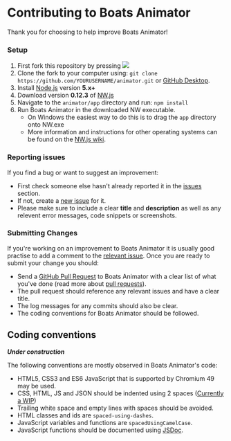 # Contributing to Boats Animator
Thank you for choosing to help improve Boats Animator!
### Setup
1. First fork this repository by pressing ![](https://camo.githubusercontent.com/07b3944af53da32b0cffe98152c45c46431a82f0/687474703a2f2f6938312e73657276696d672e636f6d2f752f6638312f31362f33332f30362f31312f666f726b6d6531322e706e67)
2. Clone the fork to your computer using: `git clone https://github.com/YOURUSERNAME/animator.git` or [GitHub Desktop](https://desktop.github.com/).
3. Install [Node.js](https://nodejs.org/en/download/stable/) version **5.x+**
4. Download version **0.12.3** of [NW.js](http://nwjs.io/) 
4. Navigate to the `animator/app` directory and run: `npm install`
5. Run Boats Animator in the downloaded NW executable.
    -  On Windows the easiest way to do this is to drag the `app` directory onto NW.exe
    -  More information and instructions for other operating systems can be found on the [NW.js wiki](https://github.com/nwjs/nw.js/wiki/How-to-run-apps).
    
### Reporting issues
If you find a bug or want to suggest an improvement:
* First check someone else hasn't already reported it in the [issues](https://github.com/BoatsAreRockable/animator/issues) section.
* If not, create a [new issue](https://github.com/BoatsAreRockable/animator/issues/new) for it.
* Please make sure to include a clear **title** and **description** as well as any relevent error messages, code snippets or screenshots.

### Submitting Changes
If you're working on an improvement to Boats Animator it is usually good practise to add a comment to the [relevant issue](https://github.com/BoatsAreRockable/animator/issues).
Once you are ready to submit your change you should:
* Send a [GitHub Pull Request](https://github.com/BoatsAreRockable/animator/pull/new/master) to Boats Animator with a clear list of what you've done (read more about [pull requests](http://help.github.com/pull-requests/)).
* The pull request should reference any relevant issues and have a clear title.
* The log messages for any commits should also be clear.
* The coding conventions for Boats Animator should be followed.

## Coding conventions
___Under construction___

The following conventions are mostly observed in Boats Animator's code:
* HTML5, CSS3 and ES6 JavaScript that is supported by Chromium 49 may be used.
* CSS, HTML, JS and JSON should be indented using 2 spaces ([Currently a WIP](https://github.com/BoatsAreRockable/Boats-Animator/issues/140))
* Trailing white space and empty lines with spaces should be avoided.
* HTML classes and ids are `spaced-using-dashes`.
* JavaScript variables and functions are `spacedUsingCamelCase`.
* JavaScript functions should be documented using [JSDoc](http://usejsdoc.org/about-getting-started.html).
